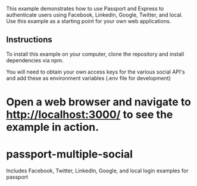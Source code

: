 
This example demonstrates how to use Passport and Express to authenticate users using Facebook, Linkedin, Google, Twitter, and local.  Use
this example as a starting point for your own web applications.

## Instructions

To install this example on your computer, clone the repository and install
dependencies via npm.

You will need to obtain your own access keys for the various social API's and add these as environment variables (.env file for development)

Open a web browser and navigate to [http://localhost:3000/](http://localhost:3000/)
to see the example in action.
=======
# passport-multiple-social
Includes Facebook, Twitter, LinkedIn, Google, and local login examples for passport

